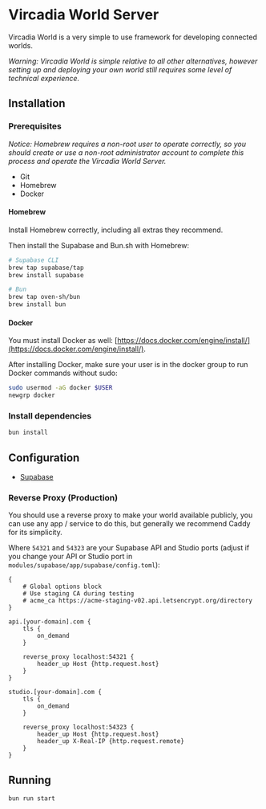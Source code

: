 # Vircadia World Server

Vircadia World is a very simple to use framework for developing connected worlds.

*Warning: Vircadia World is simple relative to all other alternatives, however setting up and deploying your own world still requires some level of technical experience.*

## Installation

### Prerequisites

*Notice: Homebrew requires a non-root user to operate correctly, so you should create or use a non-root administrator account to complete this process and operate the Vircadia World Server.*

* Git
* Homebrew
* Docker

#### Homebrew

Install Homebrew correctly, including all extras they recommend.

Then install the Supabase and Bun.sh with Homebrew:

```sh
# Supabase CLI
brew tap supabase/tap
brew install supabase

# Bun
brew tap oven-sh/bun
brew install bun
```

#### Docker

You must install Docker as well: [https://docs.docker.com/engine/install/](https://docs.docker.com/engine/install/).

After installing Docker, make sure your user is in the docker group to run Docker commands without sudo:

```sh
sudo usermod -aG docker $USER
newgrp docker
```

### Install dependencies

```bash
bun install
```

## Configuration

* [Supabase](modules/supabase/README.md)

### Reverse Proxy (Production)

You should use a reverse proxy to make your world available publicly, you can use any app / service to do this, but generally we recommend Caddy for its simplicity.

Where `54321` and `54323` are your Supabase API and Studio ports (adjust if you change your API or Studio port in `modules/supabase/app/supabase/config.toml`):

```
{
    # Global options block
    # Use staging CA during testing
    # acme_ca https://acme-staging-v02.api.letsencrypt.org/directory
}

api.[your-domain].com {
    tls {
        on_demand
    }
    
    reverse_proxy localhost:54321 {
        header_up Host {http.request.host}
    }
}

studio.[your-domain].com {
    tls {
        on_demand
    }
    
    reverse_proxy localhost:54323 {
        header_up Host {http.request.host}
        header_up X-Real-IP {http.request.remote}
    }
}
```

## Running

```bash
bun run start
```
